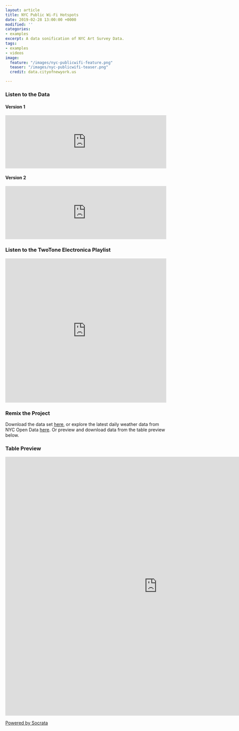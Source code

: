 ```yaml
---
layout: article
title: NYC Public Wi-Fi Hotspots
date: 2019-02-28 13:00:00 +0000
modified: ''
categories:
- examples
excerpt: A data sonification of NYC Art Survey Data.
tags:
- examples
- videos
image:
  feature: "/images/nyc-publicwifi-feature.png"
  teaser: "/images/nyc-publicwifi-teaser.png"
  credit: data.cityofnewyork.us

---
```

### Listen to the Data

#### Version 1

<iframe width="100%" height="166" scrolling="no" frameborder="no" allow="autoplay" src="https://w.soundcloud.com/player/?url=https%3A//api.soundcloud.com/tracks/580770960&color=%23f57c00&auto_play=false&hide_related=false&show_comments=true&show_user=true&show_reposts=false&show_teaser=true"></iframe>

#### Version 2

<iframe width="100%" height="166" scrolling="no" frameborder="no" allow="autoplay" src="https://w.soundcloud.com/player/?url=https%3A//api.soundcloud.com/tracks/580963137&color=%23f57c00&auto_play=false&hide_related=false&show_comments=true&show_user=true&show_reposts=false&show_teaser=true"></iframe>

### Listen to the TwoTone Electronica Playlist

<iframe width="100%" height="450" scrolling="no" frameborder="no" allow="autoplay" src="https://w.soundcloud.com/player/?url=https%3A//api.soundcloud.com/playlists/714048729&color=%23f57c00&auto_play=false&hide_related=false&show_comments=true&show_user=true&show_reposts=false&show_teaser=true"></iframe>

### Remix the Project

Download the data set [here](https://drive.google.com/open?id=1QXPuaX6iEGIuho4Dsu4sPqELgGLI3vJD "NYC Public Wi-Fi Hotspots"), or explore the latest daily weather data from NYC Open Data [here](https://data.cityofnewyork.us/City-Government/NYC-Wi-Fi-Hotspot-Locations/yjub-udmw/data "NYC Free Public Wi-Fi"). Or preview and download data from the table preview below.

### Table Preview

<iframe width="950px" title="2017-2018 Arts Survey Data" height="808px" src="https://data.cityofnewyork.us/w/475h-cg5t/25te-f2tw?cur=qgqOT-7soOI&from=root" frameborder="0"scrolling="no"><a href="https://data.cityofnewyork.us/Education/2017-2018-Arts-Survey-Data/475h-cg5t" title="2017-2018 Arts Survey Data" target="_blank">2017-2018 Arts Survey Data</a></iframe><p><a href="http://www.socrata.com/" target="_blank">Powered by Socrata</a></p>